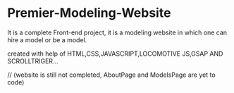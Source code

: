 # Premier-Modeling-Website
It is a complete Front-end project,  it is a modeling website in which one can hire a model or be a model.

created with help of HTML,CSS,JAVASCRIPT,LOCOMOTIVE JS,GSAP AND SCROLLTRIGER...

// (website is still not completed, AboutPage and ModelsPage are yet to code)
